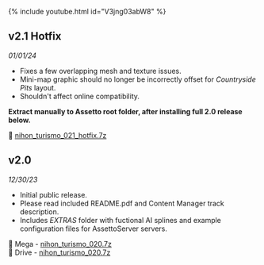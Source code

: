 {% include youtube.html id="V3jng03abW8" %}

## v2.1 Hotfix

*01/01/24*

* Fixes a few overlapping mesh and texture issues.
* Mini-map graphic should no longer be incorrectly offset for *Countryside Pits* layout.
* Shouldn't affect online compatibility.

**Extract manually to Assetto root folder, after installing full 2.0 release below.**

🔗 [nihon_turismo_021_hotfix.7z](https://drive.google.com/file/d/1nbR9tqZ-81rQlQ7EEFwD3Cp-OfKMXwPb/view?usp=sharing)

## v2.0  

*12/30/23*

* Initial public release.
* Please read included README.pdf and Content Manager track description.
* Includes *EXTRAS* folder with fuctional AI splines and example configuration files for AssettoServer servers.

🔗 Mega - [nihon_turismo_020.7z](https://mega.nz/file/tCd0gZKL#mcPlZ9I4GDE-EDjjRntCNz8j3D-v41XrDV_aQXvxBpE)  
🔗 Drive - [nihon_turismo_020.7z](https://drive.google.com/file/d/10U-xNna54X88qt--AWABFmwucaN98i28/view?usp=sharing)
